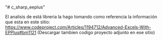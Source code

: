 "# c_sharp_eeplus" 

El analisis de está libreria la hago tomando como referencia la información
que esta en este sitio:
https://www.codeproject.com/Articles/1194712/Advanced-Excels-With-EPPlus#bm1121
(Descargar tambien codigo proyecto adjunto en ese sitio)